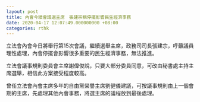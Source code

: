 ```yaml
---
layout: post
title: 內會今續會議選主席　張建宗稱停擺影響民生經濟事務
date: 2020-04-17 12:07:49.000000000 +08:00
categories: rthk
---
```


立法會內會今日將舉行第15次會議，繼續選舉主席，政務司司長張建宗，呼籲議員理性處理，內會停擺會影響很多重要的民生經濟事務，無法推進。

立法會議事規則委員會主席謝偉俊說，只要大部分委員同意，可改由秘書處主持主席選舉，相信此方案接受程度較高。

曾任立法會內會主席多年的自由黨榮譽主席劉健儀建議，可按議事規則由上一個會期的主席，先處理其他內會事務，將選主席的議程放到最後處理。
